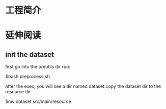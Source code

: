 # 工程简介

# 延伸阅读

## init the dataset

first go into the preutils dir run:

$bash preprocess.sh

after the exec, you will see a dir named dataset.copy the dataset dir to the resource dir

$mv dataset src/main/resource
